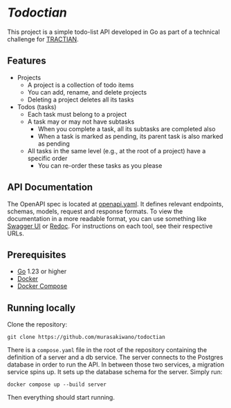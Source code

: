 # _Todoctian_

This project is a simple todo-list API developed in Go as part of a technical
challenge for [TRACTIAN](https://tractian.com).

## Features

- Projects
  - A project is a collection of todo items
  - You can add, rename, and delete projects
  - Deleting a project deletes all its tasks
- Todos (tasks)
  - Each task must belong to a project
  - A task may or may not have subtasks
    - When you complete a task, all its subtasks are completed also
    - When a task is marked as pending, its parent task is also marked as pending
  - All tasks in the same level (e.g., at the root of a project) have a specific order
    - You can re-order these tasks as you please

## API Documentation

The OpenAPI spec is located at [openapi.yaml](./server/api/openapi.yaml). It
defines relevant endpoints, schemas, models, request and response formats.
To view the documentation in a more readable format, you can use something like
[Swagger UI](https://swagger.io/tools/swagger-ui/) or [Redoc](https://github.com/Redocly/redoc).
For instructions on each tool, see their respective URLs.

## Prerequisites

- [Go](https://golang.org/dl/) 1.23 or higher
- [Docker](https://www.docker.com/get-started)
- [Docker Compose](https://docs.docker.com/compose/install/)

## Running locally

Clone the repository:

```shell
git clone https://github.com/murasakiwano/todoctian
```

There is a `compose.yaml` file in the root of the repository containing the
definition of a server and a db service. The server connects to the Postgres
database in order to run the API. In between those two services, a migration
service spins up. It sets up the database schema for the server. Simply run:

```shell
docker compose up --build server
```

Then everything should start running.
